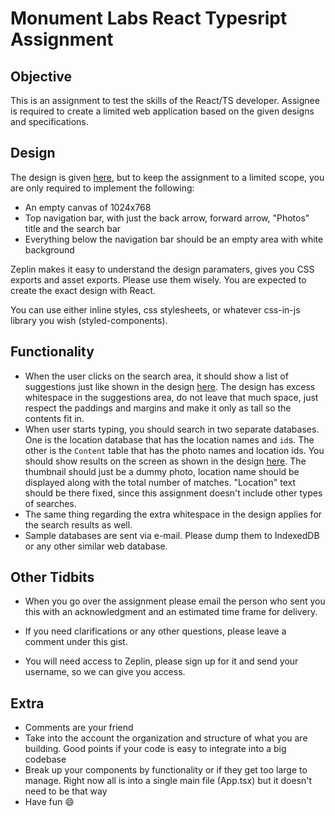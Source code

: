 # Monument Labs React Typesript Assignment

## Objective

This is an assignment to test the skills of the React/TS developer.
Assignee is required to create a limited web application based on the given designs and specifications.

## Design

The design is given [here](https://zpl.io/a7W7mva), but to keep the assignment to a limited scope,
you are only required to implement the following:

* An empty canvas of 1024x768
* Top navigation bar, with just the back arrow, forward arrow, "Photos" title and the search bar
* Everything below the navigation bar should be an empty area with white background

Zeplin makes it easy to understand the design paramaters, gives you CSS exports and asset exports.
Please use them wisely. You are expected to create the exact design with React.

You can use either inline styles, css stylesheets, or whatever css-in-js library you wish (styled-components).

## Functionality

* When the user clicks on the search area, it should show a list of suggestions just like shown in the design [here](https://zpl.io/aRMl0ZK). The design has excess whitespace in the suggestions area, do not leave that much space, just respect the paddings and margins and make it only as tall so the contents fit in.
* When user starts typing, you should search in two separate databases. One is the location database that has the location names and `id`s. The other is the `Content` table that has the photo names and location ids. You should show results on the screen as shown in the design [here](https://zpl.io/a7wXxPY). The thumbnail should just be a dummy photo, location name should be displayed along with the total number of matches. "Location" text should be there fixed, since this assignment doesn't include other types of searches.
* The same thing regarding the extra whitespace in the design applies for the search results as well.
* Sample databases are sent via e-mail. Please dump them to IndexedDB or any other similar web database.

## Other Tidbits

* When you go over the assignment please email the person who sent you this with an acknowledgment and an estimated time frame for delivery.

* If you need clarifications or any other questions, please leave a comment under this gist.

* You will need access to Zeplin, please sign up for it and send your username, so we can give you access.

## Extra

* Comments are your friend
* Take into the account the organization and structure of what you are building.
  Good points if your code is easy to integrate into a big codebase
* Break up your components by functionality or if they get too large to manage.
  Right now all is into a single main file (App.tsx) but it doesn't need to be that way
* Have fun :smile:
